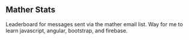 ## Mather Stats

Leaderboard for messages sent via the mather email list.  Way for me to learn javascript, angular, bootstrap, and firebase.

